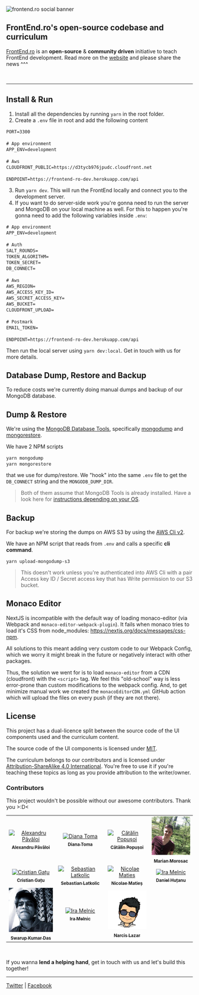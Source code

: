 ![frontend.ro social banner](https://frontend.ro/main-seo-image.jpg)

## FrontEnd.ro's open-source codebase and curriculum

[FrontEnd.ro](https://FrontEnd.ro) is an **open-source** & **community driven** initiative to teach FrontEnd development. Read more on the [website](https://FrontEnd.ro) and please share the news ^^^

<br />
<hr />

## Install & Run 

1. Install all the dependencies by running `yarn` in the root folder.
2. Create a `.env` file in root and add the following content

```
PORT=3300

# App environment
APP_ENV=development

# Aws
CLOUDFRONT_PUBLIC=https://d3tycb976jpudc.cloudfront.net

ENDPOINT=https://frontend-ro-dev.herokuapp.com/api
```

3. Run `yarn dev`. This will run the FrontEnd locally and connect you to the development server.
4. If you want to do server-side work you're gonna need to run the server and MongoDB on your local machine as well.  For this to happen you're gonna need to add the following variables inside `.env`:

```
# App environment
APP_ENV=development

# Auth
SALT_ROUNDS=
TOKEN_ALGORITHM=
TOKEN_SECRET=
DB_CONNECT=

# Aws
AWS_REGION=
AWS_ACCESS_KEY_ID=
AWS_SECRET_ACCESS_KEY=
AWS_BUCKET=
CLOUDFRONT_UPLOAD=

# Postmark
EMAIL_TOKEN=

ENDPOINT=https://frontend-ro-dev.herokuapp.com/api
```

Then run the local server using `yarn dev:local`. Get in touch with us for more details.

## Database Dump, Restore and Backup

To reduce costs we're currently doing manual dumps and backup of our MongoDB database.
## Dump & Restore

We're using the [MongoDB Database Tools](https://docs.mongodb.com/database-tools/), specifically [mongodump](https://docs.mongodb.com/database-tools/mongodump) and [mongorestore](https://docs.mongodb.com/database-tools/mongorestore/).

We have 2 NPM scripts

```
yarn mongodump
yarn mongorestore
```

that we use for dump/restore. We "hook" into the same `.env` file to get the `DB_CONNECT` string and the `MONGODB_DUMP_DIR`.

> Both of them assume that MongoDB Tools is already installed. Have a look here for [instructions depending on your OS](https://docs.mongodb.com/database-tools/installation/installation/).

## Backup

For backup we're storing the dumps on AWS S3 by using the [AWS Cli v2](https://docs.aws.amazon.com/cli/).

We have an NPM script that reads from `.env` and calls a specific **cli command**.

```
yarn upload-mongodump-s3
```

> This doesn't work unless you're authenticated into AWS Cli with a pair Access key ID / Secret access key that has Write permission to our S3 bucket.


## Monaco Editor

NextJS is incompatible with the default way of loading monaco-editor (via Webpack and `monaco-editor-webpack-plugin`). It fails when monaco tries to load it's CSS from node_modules: https://nextjs.org/docs/messages/css-npm.

All solutions to this meant adding very custom code to our Webpack Config, which we worry it might break in the future or negatively interact with other packages. 

Thus, the solution we went for is to load `monaco-editor` from a CDN (cloudfront) with the `<script>` tag. We feel this "old-school" way is less error-prone than custom modifications to the webpack config. And, to get minimize manual work we created the `monacoEditorCDN.yml` GitHub action which will upload the files on every push (if they are not there).

## License

This project has a dual-licence split between the source code of the UI components used and the curriculum content.

The source code of the UI components is licensed under [MIT](https://github.com/FrontEnd-ro/frontend.ro/blob/master/LICENSE).

The curriculum belongs to our contributors and is licensed under [Attribution-ShareAlike 4.0 International](https://github.com/FrontEnd-ro/frontend.ro/blob/master/frontend-ssr/curriculum/LICENSE.md). You're free to use it if you're teaching these topics as long as you provide attribution to the writer/owner.

### Contributors

This project wouldn't be possible without our awesome contributors. Thank you >:D<

<table>
    <tr>
        <td align="center">
            <a href="https://iampava.com"><img src="https://raw.githubusercontent.com/FrontEnd-ro/frontend.ro/master/client/public/images/contributors/iampava_2.jpg" width="120px;" alt="Alexandru Păvăloi"/><br /><sub><b>Alexandru Păvăloi</b></sub></a></td>
        <td align="center">
            <a href="https://github.com/andreeatoma"><img src="https://raw.githubusercontent.com/FrontEnd-ro/frontend.ro/master/client/public/images/contributors/andreeatoma.jpg" width="120px;" alt="Diana Toma"/><br /><sub><b>Diana Toma</b></sub></a></td>
        <td align="center">
            <a href="https://github.com/catalinpopusoi">
                <img src="https://raw.githubusercontent.com/FrontEnd-ro/frontend.ro/master/client/public/images/contributors/catalinpopusoi.jpg" width="120px;" alt="Cătălin Popușoi"/><br /><sub><b>Cătălin Popușoi</b></sub></a></td>
        <td align="center">
            <a href="https://github.com/MarianGeorgeMorosac">
                <img src="https://raw.githubusercontent.com/FrontEnd-ro/frontend.ro/master/client/public/images/contributors/georgemarianmorosac.jpg" width="120px;" alt="Marian George Morosac"/><br /><sub><b>Marian Morosac</b></sub></a></td>
    </tr>
    <tr>
        <td align="center">
            <a href="https://github.com/SirCQQ"><img src="https://raw.githubusercontent.com/FrontEnd-ro/frontend.ro/master/client/public/images/contributors/cristiangatu.jpg" width="120px;" alt="Cristian Gațu"/><br /><sub><b>Cristian Gațu</b></sub></a></td>
        <td align="center">
            <a href="https://github.com/juppsy"><img src="https://raw.githubusercontent.com/FrontEnd-ro/frontend.ro/master/client/public/images/contributors/juppsy.jpg" width="120px;" alt="Sebastian Latkolic"/><br /><sub><b>Sebastian Latkolic</b></sub></a></td>
        <td align="center">
            <a href="https://github.com/nmaties/"><img src="https://raw.githubusercontent.com/FrontEnd-ro/frontend.ro/master/client/public/images/contributors/nmaties.jpg" width="120px;" alt="Nicolae Maties"/><br /><sub><b>Nicolae Matieș</b></sub></a></td>
        <td align="center">
            <a href="https://www.linkedin.com/in/danielhutanu22/"><img src="https://raw.githubusercontent.com/FrontEnd-ro/frontend.ro/master/client/public/images/contributors/danielhutanu.jpg" width="120px;" alt="Ira Melnic"/><br /><sub><b>Daniel Huțanu</b></sub></a></td>
    </tr>
    <tr>
        <td align="center">
            <a href="https://github.com/swarup4741"><img src="https://raw.githubusercontent.com/FrontEnd-ro/frontend.ro/master/client/public/images/contributors/swarup4741.jpg" width="120px;" alt="Swarup Kumar Das"/><br /><sub><b>Swarup Kumar Das</b></sub></a></td>
        <td align="center">
            <a href="https://www.facebook.com/melnic.ira/"><img src="https://raw.githubusercontent.com/FrontEnd-ro/frontend.ro/master/client/public/images/contributors/iramelnic.jpg" width="120px;" alt="Ira Melnic"/><br /><sub><b>Ira Melnic</b></sub></a></td>
        <td align="center">
            <a href="https://lazarnarcis.github.io/"><img src="https://raw.githubusercontent.com/FrontEnd-ro/frontend.ro/master/client/public/images/contributors/lazarnarcis.png" width="120px;" alt="Narcis Lazar"/><br /><sub><b>Narcis Lazar</b></sub></a></td>
    </tr></table>

<br />

If you wanna **lend a helping hand**, get in touch with us and let's build this together!

<hr />

[Twitter](https://twitter.com/FrontEndRo) | [Facebook](https://facebook.com/FrontEndRo)
